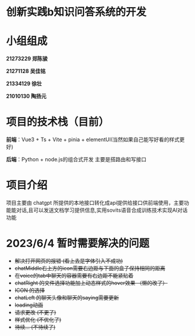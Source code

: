 # 创新实践b知识问答系统的开发



# 小组组成

**21273229 郑陈骏**

**21271128 吴佳铭**

**21334129 徐壮**

**21010130 陶扬元**

# **项目的技术栈**（目前）

**前端**：Vue3 + Ts + Vite + pinia + elementUI(当然如果自己能写好看的样式更好)

**后端**：Python + node.js的组合式开发 主要是搭路由和写接口

# 项目介绍

项目主要由 chatgpt 所提供的本地接口转化成api提供给接口供前端使用，主要功能能对话,且可以发送文档学习提供信息,实用sovits语音合成训练技术实现AI对话功能

# 2023/6/4 暂时需要解决的问题
- ~~解决打开网页的报错 (看上去是字体引入不成功)~~
- ~~chatMiddle右上方的icon需要右边距与下面的盒子保持相同的距离~~    
- ~~在voice的tab中聊天的容器需要有右边距不能紧贴着~~
- ~~chatRight 的文件选择功能加上动态样式的hover效果 （懒的改了）~~
- ~~ICON 的选择~~
- ~~chatLeft 的聊天头像和聊天的saying需要更新~~
- ~~loading动画~~
- ~~请求更改 (不更了)~~
- ~~样式优化 (不优化了)~~
- ~~待续... (不待续了)~~
